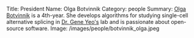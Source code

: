 Title: President
Name: Olga Botvinnik
Category: people
Summary: <a href="http://olgabotvinnik.com">Olga Botvinnik</a> is a 4th-year. She develops algorithms for studying single-cell alternative splicing in <a href="yeolab.ucsd.edu">Dr. Gene Yeo's</a> lab and is passionate about open-source software.
Image: /images/people/botvinnik_olga.jpeg